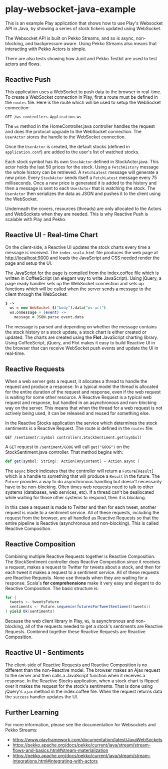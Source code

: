 # play-websocket-java-example

This is an example Play application that shows how to use Play's Websocket API in Java, by showing a series of stock tickers updated using WebSocket.

The Websocket API is built on Pekko Streams, and so is async, non-blocking, and backpressure aware.  Using Pekko Streams also means that interacting with Pekko Actors is simple.

There are also tests showing how Junit and Pekko Testkit are used to test actors and flows.

## Reactive Push

This application uses a WebSocket to push data to the browser in real-time.  To create a WebSocket connection in Play, first a route must be defined in the `routes` file.  Here is the route which will be used to setup the WebSocket connection:

```routes
GET /ws controllers.Application.ws
```

The `ws` method in the HomeController.java controller handles the request and does the protocol upgrade to the WebSocket connection.  The `UserActor` stores the handle to the WebSocket connection.

Once the `UserActor` is created, the default stocks (defined in `application.conf`) are added to the user's list of watched stocks.

Each stock symbol has its own `StockActor` defined in StockActor.java.  This actor holds the last 50 prices for the stock.  Using a `FetchHistory` message the whole history can be retrieved.  A `FetchLatest` message will generate a new price.  Every `StockActor` sends itself a `FetchLatest` message every 75 milliseconds.  Once a new price is generated it is added to the history and then a message is sent to each `UserActor` that is watching the stock.  The `UserActor` then serializes the data as JSON and pushes it to the client using the WebSocket.

Underneath the covers, resources (threads) are only allocated to the Actors and WebSockets when they are needed.  This is why Reactive Push is scalable with Play and Pekko.

## Reactive UI - Real-time Chart

On the client-side, a Reactive UI updates the stock charts every time a message is received.  The `index.scala.html` file produces the web page at <http://localhost:9000> and loads the JavaScript and CSS needed render the page and setup the UI.

The JavaScript for the page is compiled from the index.coffee file which is written in CoffeeScript (an elegant way to write JavaScript).  Using jQuery, a page ready handler sets up the WebSocket connection and sets up functions which will be called when the server sends a message to the client through the WebSocket:

```coffee
$ ->
  ws = new WebSocket $("body").data("ws-url")
  ws.onmessage = (event) ->
    message = JSON.parse event.data
```

The message is parsed and depending on whether the message contains the stock history or a stock update, a stock chart is either created or updated.  The charts are created using the **Flot** JavaScript charting library.  Using CoffeeScript, jQuery, and Flot makes it easy to build Reactive UI in the browser that can receive WebSocket push events and update the UI in real-time.

## Reactive Requests

When a web server gets a request, it allocates a thread to handle the request and produce a response.  In a typical model the thread is allocated for the entire duration of the request and response, even if the web request is waiting for some other resource.  A Reactive Request is a typical web request and response, but handled in an asynchronous and non-blocking way on the server.  This means that when the thread for a web request is not actively being used, it can be released and reused for something else.

In the Reactive Stocks application the service which determines the stock sentiments is a Reactive Request.  The route is defined in the `routes` file:

```routes
GET /sentiment/:symbol controllers.StockSentiment.get(symbol)
```

A `GET` request to `/sentiment/GOOG` will call `get("GOOG")` on the StockSentiment.java controller.  That method begins with:

```scala
def get(symbol: String): Action[AnyContent] = Action.async {
```

The `async` block indicates that the controller will return a `Future[Result]` which is a handle to something that will produce a `Result` in the future.  The `Future` provides a way to do asynchronous handling but doesn't necessarily have to be non-blocking.  Often times web requests need to talk to other systems (databases, web services, etc).  If a thread can't be deallocated while waiting for those other systems to respond, then it is blocking.

In this case a request is made to Twitter and then for each tweet, another request is made to a sentiment service.  All of these requests, including the request from the browser, are all handled as Reactive Requests so that the entire pipeline is Reactive (asynchronous and non-blocking).  This is called Reactive Composition.

## Reactive Composition

Combining multiple Reactive Requests together is Reactive Composition.  The StockSentiment controller does Reactive Composition since it receives a request, makes a request to Twitter for tweets about a stock, and then for each tweet it makes a request to a sentiment service.  All of these requests are Reactive Requests.  None use threads when they are waiting for a response.  Scala's **for comprehensions** make it very easy and elegant to do Reactive Composition.  The basic structure is:

```scala
for {
  tweets <- tweetsFuture
  sentiments <- Future.sequence(futuresForTweetSentiment(tweets))
} yield Ok(sentiments)
```

Because the web client library in Play, `WS`, is asynchronous and non-blocking, all of the requests needed to get a stock's sentiments are Reactive Requests.  Combined together these Reactive Requests are Reactive Composition.

## Reactive UI - Sentiments

The client-side of Reactive Requests and Reactive Composition is no different than the non-Reactive model.  The browser makes an Ajax request to the server and then calls a JavaScript function when it receives a response.  In the Reactive Stocks application, when a stock chart is flipped over it makes the request for the stock's sentiments.  That is done using jQuery's `ajax` method in the index.coffee file.  When the request returns data the `success` handler updates the UI.

## Further Learning

For more information, please see the documentation for Websockets and Pekko Streams:

* <https://www.playframework.com/documentation/latest/JavaWebSockets>
* <https://pekko.apache.org/docs/pekko/current/java/stream/stream-flows-and-basics.html#stream-materialization>
* <https://pekko.apache.org/docs/pekko/current/java/stream/stream-integrations.html#integrating-with-actors>
